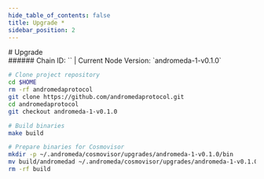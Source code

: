 ```yaml
---
hide_table_of_contents: false
title: Upgrade *
sidebar_position: 2
---
```


<div class="h1-with-icon icon-andromeda">
# Upgrade
</div>
###### Chain ID: `` | Current Node Version: `andromeda-1-v0.1.0`

```bash
# Clone project repository
cd $HOME
rm -rf andromedaprotocol
git clone https://github.com/andromedaprotocol.git
cd andromedaprotocol
git checkout andromeda-1-v0.1.0

# Build binaries
make build

# Prepare binaries for Cosmovisor
mkdir -p ~/.andromeda/cosmovisor/upgrades/andromeda-1-v0.1.0/bin
mv build/andromedad ~/.andromeda/cosmovisor/upgrades/andromeda-1-v0.1.0/bin/
rm -rf build
```